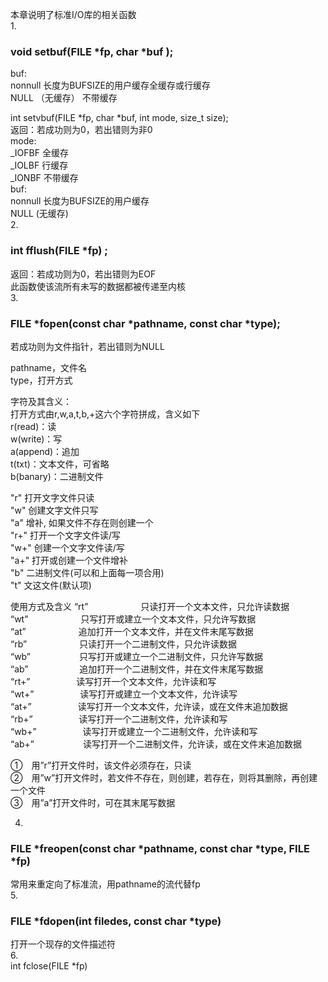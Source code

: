 本章说明了标准I/O库的相关函数  
1.    
### void setbuf(FILE *fp, char *buf );  
buf:  
nonnull 长度为BUFSIZE的用户缓存全缓存或行缓存  
NULL （无缓存） 不带缓存  

int setvbuf(FILE *fp, char *buf, int mode, size_t size);  
返回：若成功则为0，若出错则为非0  
mode:  
_IOFBF 全缓存  
_IOLBF 行缓存  
_IONBF 不带缓存  
buf:  
nonnull 长度为BUFSIZE的用户缓存  
NULL (无缓存)  
2.  
### int fflush(FILE *fp) ;
返回：若成功则为0，若出错则为EOF  
此函数使该流所有未写的数据都被传递至内核  
3.  
### FILE *fopen(const char *pathname, const char *type);
若成功则为文件指针，若出错则为NULL

pathname，文件名  
type，打开方式  

字符及其含义：  
打开方式由r,w,a,t,b,+这六个字符拼成，含义如下  
r(read)：读  
w(write)：写  
a(append)：追加  
t(txt)：文本文件，可省略  
b(banary)：二进制文件  

"r"            打开文字文件只读          
"w"           创建文字文件只写         
"a"           增补, 如果文件不存在则创建一个     
"r+"          打开一个文字文件读/写        
"w+"         创建一个文字文件读/写          
"a+"         打开或创建一个文件增补          
"b"           二进制文件(可以和上面每一项合用)          
"t"           文这文件(默认项)  

使用方式及含义
“rt”　　　　　　只读打开一个文本文件，只允许读数据  
“wt”　　　　　　只写打开或建立一个文本文件，只允许写数据  
“at”　　　　　　追加打开一个文本文件，并在文件末尾写数据  
“rb”　　　　　　只读打开一个二进制文件，只允许读数据  
“wb”　　　　 　  只写打开或建立一个二进制文件，只允许写数据  
“ab” 　　　　 　 追加打开一个二进制文件，并在文件末尾写数据  
“rt+”　　　　　  读写打开一个文本文件，允许读和写  
“wt+”　　　　　 读写打开或建立一个文本文件，允许读写  
“at+”　　　　　  读写打开一个文本文件，允许读，或在文件末追加数据  
“rb+”　　　　　  读写打开一个二进制文件，允许读和写  
“wb+”　　　　　 读写打开或建立一个二进制文件，允许读和写  
“ab+” 　　　　 　读写打开一个二进制文件，允许读，或在文件末追加数据  

①　用”r”打开文件时，该文件必须存在，只读  
②　用”w”打开文件时，若文件不存在，则创建，若存在，则将其删除，再创建一个文件  
③　用”a”打开文件时，可在其末尾写数据  

4.  
### FILE *freopen(const char *pathname, const char *type, FILE *fp)  
常用来重定向了标准流，用pathname的流代替fp  
5.  
### FILE *fdopen(int filedes, const char *type)  
打开一个现存的文件描述符  
6.  
int fclose(FILE *fp)  

